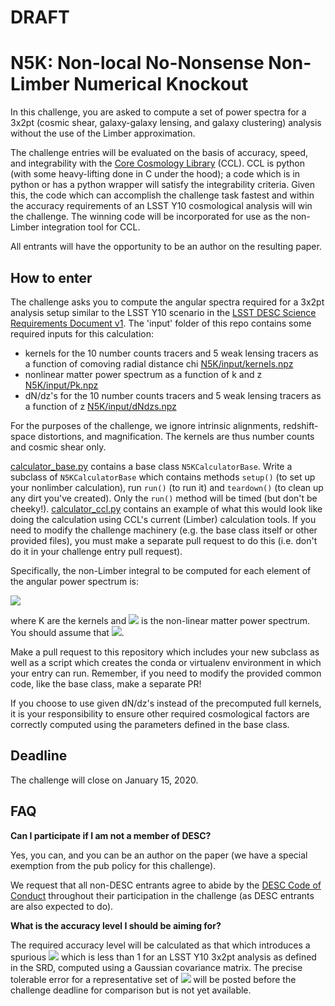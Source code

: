 # DRAFT

# N5K: Non-local No-Nonsense Non-Limber Numerical Knockout

In this challenge, you are asked to compute a set of power spectra for a 3x2pt (cosmic shear, galaxy-galaxy lensing, and galaxy clustering) analysis without the use of the Limber approximation.

The challenge entries will be evaluated on the basis of accuracy, speed, and integrability with the [Core Cosmology Library](https://github.com/LSSTDESC/CCL/) (CCL). CCL is python (with some heavy-lifting done in C under the hood); a code which is in python or has a python wrapper will satisfy the integrability criteria. Given this, the code which can accomplish the challenge task fastest and within the accuracy requirements of an LSST Y10 cosmological analysis will win the challenge. The winning code will be incorporated for use as the non-Limber integration tool for CCL.

All entrants will have the opportunity to be an author on the resulting paper.

## How to enter

The challenge asks you to compute the angular spectra required for a 3x2pt analysis setup similar to the LSST Y10 scenario in the [LSST DESC Science Requirements Document v1](https://arxiv.org/pdf/1809.01669.pdf). The 'input' folder of this repo contains some required inputs for this calculation:
- kernels for the 10 number counts tracers and 5 weak lensing tracers as a function of comoving radial distance chi  [N5K/input/kernels.npz](input/kernels.npz)
- nonlinear matter power spectrum as a function of k and z [N5K/input/Pk.npz](input/Pk.npz)
- dN/dz's for the 10 number counts tracers and 5 weak lensing tracers as a function of z [N5K/input/dNdzs.npz](input/dNdzs.npz)

For the purposes of the challenge, we ignore intrinsic alignments, redshift-space distortions, and magnification. The kernels are thus number counts and cosmic shear only.

[calculator_base.py](n5k/calculator_base.py) contains a base class `N5KCalculatorBase`. Write a subclass of `N5KCalculatorBase` which contains methods `setup()` (to set up your nonlimber calculation), run `run()` (to run it) and `teardown()` (to clean up any dirt you've created). Only the `run()` method will be timed (but don't be cheeky!). [calculator_ccl.py](n5k/calculator_ccl.py) contains an example of what this would look like doing the calculation using CCL's current (Limber) calculation tools. If you need to modify the challenge machinery (e.g. the base class itself or other provided files), you must make a separate pull request to do this (i.e. don't do it in your challenge entry pull request).

Specifically, the non-Limber integral to be computed for each element of the angular power spectrum is:

<img src="https://render.githubusercontent.com/render/math?math=C_\ell = \frac{2}{\pi} \int_0^\infty d\chi_1 K(\chi_1) \int_0^\infty d\chi_2 K(\chi_2) \int_0^\infty dk \, k^2 P_\delta(k,z_1,z_2)j_\ell(k \chi_1)j_\ell(k \chi_2)">

where K are the kernels and <img src="https://render.githubusercontent.com/render/math?math=P_\delta"> is the non-linear matter power spectrum. You should assume that <img src="https://render.githubusercontent.com/render/math?math=P_\delta(k,z_1,z_2) = \sqrt{P_\delta(k,z_1)P_\delta(k,z_2)}">.

Make a pull request to this repository which includes your new subclass as well as a script which creates the conda or virtualenv environment in which your entry can run. Remember, if you need to modify the provided common code, like the base class, make a separate PR!

If you choose to use given dN/dz's instead of the precomputed full kernels, it is your responsibility to ensure other required cosmological factors are correctly computed using the parameters defined in the base class.


## Deadline

The challenge will close on January 15, 2020.

## FAQ

**Can I participate if I am not a member of DESC?**

Yes, you can, and you can be an author on the paper (we have a special exemption from the pub policy for this challenge). 

We request that all non-DESC entrants agree to abide by the [DESC Code of Conduct](https://lsstdesc.org/assets/pdf/policies/LSST_DESC_Professional_Conduct.pdf) throughout their participation in the challenge (as DESC entrants are also expected to do).

**What is the accuracy level I should be aiming for?**

The required accuracy level will be calculated as that which introduces a spurious <img src="https://render.githubusercontent.com/render/math?math=\chi^2"> which is less than 1 for an LSST Y10 3x2pt analysis as defined in the SRD, computed using a Gaussian covariance matrix. The precise tolerable error for a representative set of <img src="https://render.githubusercontent.com/render/math?math=\ell"> will be posted before the challenge deadline for comparison but is not yet available.
